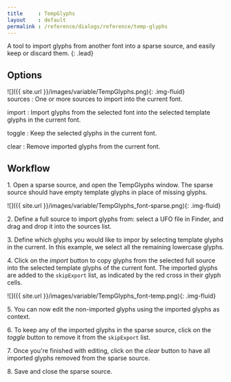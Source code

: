 ```yaml
---
title     : TempGlyphs
layout    : default
permalink : /reference/dialogs/reference/temp-glyphs
---
```


A tool to import glyphs from another font into a sparse source, and easily keep or discard them.
{: .lead}


Options
-------

<div class='row'>
<div class='col' markdown='1'>
![]({{ site.url }}/images/variable/TempGlyphs.png){: .img-fluid}
</div>
<div class='col' markdown='1'>
sources
: One or more sources to import into the current font.

import
: Import glyphs from the selected font into the selected template glyphs in the current font.

toggle
: Keep the selected glyphs in the current font.

clear
: Remove imported glyphs from the current font.
</div>
</div>


Workflow
--------

1\. Open a sparse source, and open the TempGlyphs window. The sparse source should have empty template glyphs in place of missing glyphs.

![]({{ site.url }}/images/variable/TempGlyphs_font-sparse.png){: .img-fluid}

2\. Define a full source to import glyphs from: select a UFO file in Finder, and drag and drop it into the sources list.

3\. Define which glyphs you would like to impor by selecting template glyphs in the current. In this example, we select all the remaining lowercase glyphs.

4\. Click on the *import* button to copy glyphs from the selected full source into the selected template glyphs of the current font. The imported glyphs are added to the `skipExport` list, as indicated by the red cross in their glyph cells.

![]({{ site.url }}/images/variable/TempGlyphs_font-temp.png){: .img-fluid}

5\. You can now edit the non-imported glyphs using the imported glyphs as context.

6\. To keep any of the imported glyphs in the sparse source, click on the *toggle* button to remove it from the `skipExport` list.

7\. Once you're finished with editing, click on the *clear* button to have all imported glyphs removed from the sparse source.

8\. Save and close the sparse source.
